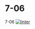 # 7-06
7-06
[![linter](https://github.com/<OWNER>/<REPOSITORY>/workflows/linter/badge.svg)](https://github.com/marketplace/actions/super-linter)
